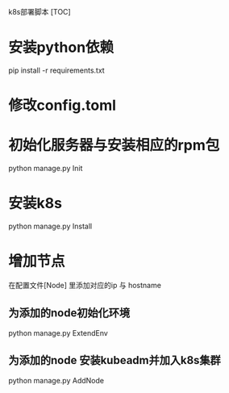 k8s部署脚本
[TOC]

# 安装python依赖
pip install -r requirements.txt

# 修改config.toml

# 初始化服务器与安装相应的rpm包
python manage.py Init

# 安装k8s
python manage.py Install

# 增加节点
在配置文件[Node] 里添加对应的ip 与 hostname
## 为添加的node初始化环境
python manage.py ExtendEnv
## 为添加的node 安装kubeadm并加入k8s集群
python manage.py AddNode